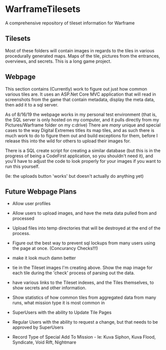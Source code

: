 # WarframeTilesets

 A comprehensive repository of tileset information for Warframe


## Tilesets

Most of these folders will contain images in regards to the tiles in various procedurally generated maps. Maps of the tile, pictures from the entrances, overviews, and secrets. This is a long game project.

## Webpage

This section contains (Currently) work to figure out just how common various tiles are. It uses an ASP.Net Core MVC application that will read in screenshots from the game that contain metadata, display the meta data, then add it to a sql server.

As of 8/16/19 the webpage works in my personal test environment (that is, the SQL server is only hosted on my computer, and it pulls directly from my Pictures/Warframe folder on my c:drive) There are *many* unique and special cases to the way Digital Extremes titles its map tiles, and as such there is much work to do to figure them out and build exceptions for them, before I release this into the wild for others to upload their images for.

There is a SQL create script for creating a similar database (but this is in the progress of being a CodeFirst application, so you shouldn't need it), and you'll have to adjust the code to look properly for your images if you want to run this yourself.

(Ie: the uploads button 'works' but doesn't actually do anything yet)

## Future Webpage Plans

* Allow user profiles
* Allow users to upload images, and have the meta data pulled from and processed
* Upload files into temp directories that will be destroyed at the end of the process.
* Figure out the best way to prevent sql lockups from many users using the page at once. (Concurancy Checks!!!)
* make it look much damn better

* tie in the Tileset images I'm creating above. Show the map image for each tile during the 'check' process of parsing out the data. 
* have various links to the Tileset indexes, and the Tiles themselves, to show secrets and other information.
* Show statistics of how common tiles from aggregated data from many runs, what mission type it is most common in

* SuperUsers with the ability to Update Tile Pages
* Regular  Users with the ability to request a change, but that needs to be approved by SuperUsers

* Record Type of Special Add To Mission - Ie: Kuva Siphon, Kuva Flood, Syndicate, Void Rift, Nightmare
